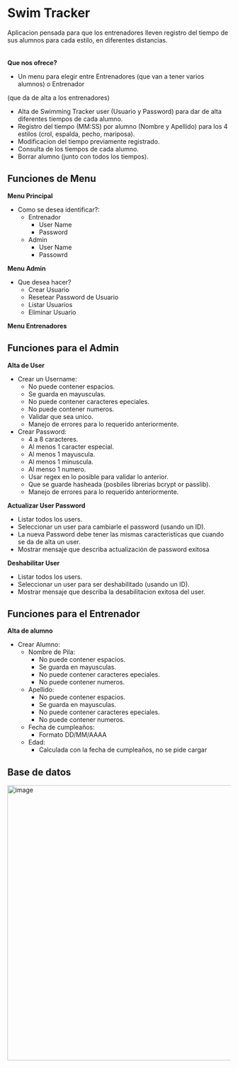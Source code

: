 # Swim Tracker
Aplicacion pensada para que los entrenadores lleven registro del tiempo de sus alumnos para cada estilo, en diferentes distancias.
<br> <br> <br>
**Que nos ofrece?**
- Un menu para elegir entre Entrenadores (que van a tener varios alumnos) o Entrenador

(que da de alta a los entrenadores)
- Alta de Swimming Tracker user (Usuario y Password) para dar de alta diferentes tiempos de cada alumno.
- Registro del tiempo (MM:SS) por alumno (Nombre y Apellido) para los 4 estilos (crol, espalda, pecho, mariposa).
- Modificacion del tiempo previamente registrado.
- Consulta de los tiempos de cada alumno.
- Borrar alumno (junto con todos los tiempos).

## Funciones de Menu  

**Menu Principal**
- Como se desea identificar?:
     - Entrenador
          - User Name
          - Password
     - Admin
         - User Name
         - Passowrd
      
**Menu Admin**
- Que desea hacer?
     - Crear Usuario
     - Resetear Password de Usuario
     - Listar Usuarios
     - Eliminar Usuario
  
**Menu Entrenadores**


## Funciones para el Admin

**Alta de User**  

- Crear un Username:
    - No puede contener espacios.
    - Se guarda en mayusculas.
    - No puede contener caracteres epeciales.
    - No puede contener numeros.
    - Validar que sea unico.
    - Manejo de errores para lo requerido anteriormente.
- Crear Password:
    - 4 a 8 caracteres.
    - Al menos 1 caracter especial.
    - Al menos 1 mayuscula.
    - Al menos 1 minuscula.
    - Al menso 1 numero.
    - Usar regex en lo posible para validar lo anterior.
    - Que se guarde hasheada (posbiles librerias bcrypt or passlib).
    - Manejo de errores para lo requerido anteriormente.

**Actualizar User Password**
- Listar todos los users.
- Seleccionar un user para cambiarle el password (usando un ID).
- La nueva Password debe tener las mismas caracteristicas que cuando se da de alta un user.
- Mostrar mensaje que describa actualización de password exitosa

**Deshabilitar User**
- Listar todos los users.
- Seleccionar un user para ser deshabilitado (usando un ID).
- Mostrar mensaje que describa la desabilitacion exitosa del user.

## Funciones para el Entrenador

**Alta de alumno**

- Crear Alumno:
     - Nombre de Pila:
         - No puede contener espacios.
         - Se guarda en mayusculas.
         - No puede contener caracteres epeciales.
         - No puede contener numeros.
     - Apellido:
         - No puede contener espacios.
         - Se guarda en mayusculas.
         - No puede contener caracteres epeciales.
         - No puede contener numeros.
     - Fecha de cumpleaños:
         - Formato DD/MM/AAAA
     - Edad:
         - Calculada con la fecha de cumpleaños, no se pide cargar
           
## Base de datos

<img width="622" alt="image" src="https://github.com/matias-espinosa/swim_tracker/assets/19157242/298968db-ad16-4773-8e84-294ded49dd3c">


